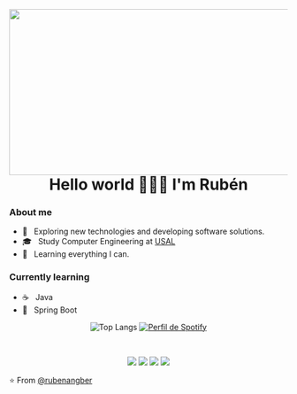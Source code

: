 <img align="right" width="1000" height="300" src="https://history-computer.com/wp-content/uploads/2022/11/shutterstock_2111828198-1536x784.jpg">
<h1 align="center">Hello world 🧜🏼‍♂️ I'm Rubén</h1>

<h3>About me</h3>

- 🤔 &nbsp; Exploring new technologies and developing software solutions.
- 🎓 &nbsp; Study Computer Engineering at [USAL](https://usal.es/ "Título opcional del enlace") 
- 🌱 &nbsp; Learning everything I can.

### Currently learning
- ☕ &nbsp; Java
- 🍃 &nbsp; Spring Boot

<p align="center">
  <img src="https://github-readme-stats.vercel.app/api/top-langs/?username=rubenangber&layout=compact&theme=dark" alt="Top Langs">
  <a href="https://spotify-github-profile.kittinanx.com/api/view?uid=rubigrowl&redirect=true">
    <img src="https://spotify-github-profile.kittinanx.com/api/view.svg?uid=rubigrowl&cover_image=true&theme=novatorem&show_offline=true&background_color=121212&interchange=true&bar_color=53b14f&bar_color_cover=false" alt="Perfil de Spotify">
  </a>
</p>

<br>

<div align="center">


[![](https://img.shields.io/badge/Linkedin-Rubén-0e76a8)](https://www.linkedin.com/in/rub%C3%A9n-angoso-berrocal-0ab468278/)
[![](https://img.shields.io/badge/Gmail-rubenangber%40gmail.com-db4a39)](mailto:rubenangber@gmail.com)
[![](https://img.shields.io/badge/Twitter-RubiGrowl-00acee)](https://twitter.com/RubiGrowl)
[![](https://img.shields.io/badge/Instagram-RubiGrowl-C13584)](https://www.instagram.com/rubigrowl/)
</div>

⭐️ From [@rubenangber](https://github.com/rubenangber)
